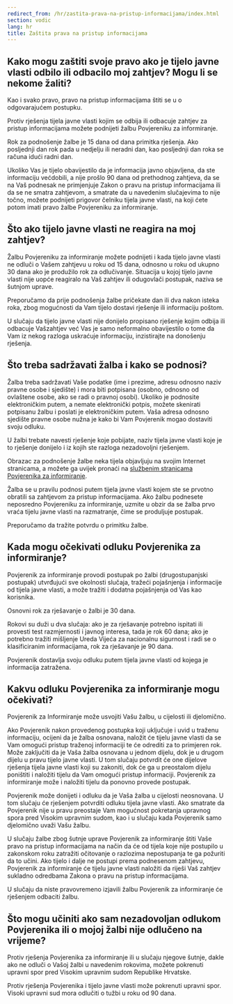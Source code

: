 ```yaml
---
redirect_from: /hr/zastita-prava-na-pristup-informacijama/index.html
section: vodic
lang: hr
title: Zaštita prava na pristup informacijama
---
```


## Kako mogu zaštiti svoje pravo ako je tijelo javne vlasti odbilo ili odbacilo moj zahtjev? Mogu li se nekome žaliti?

Kao i svako pravo, pravo na pristup informacijama štiti se u o odgovarajućem postupku.

Protiv rješenja tijela javne vlasti kojim se odbija ili odbacuje zahtjev za pristup informacijama možete podnijeti žalbu Povjereniku za informiranje.

Rok za podnošenje žalbe je 15 dana od dana primitka rješenja. Ako posljednji dan rok pada u nedjelju ili neradni dan, kao posljednji dan roka se računa idući radni dan.

Ukoliko Vas je tijelo obavijestilo da je informacija javno objavljena, da ste informaciju većdobili, a nije prošlo 90 dana od prethodnog zahtjeva, da se na Vaš podnesak ne primjenjuje Zakon o pravu na pristup informacijama ili da se ne smatra zahtjevom, a smatrate da u navedenim slučajevima to nije točno, možete podnijeti prigovor čelniku tijela javne vlasti, na koji ćete potom imati pravo žalbe Povjereniku za informiranje.

## Što ako tijelo javne vlasti ne reagira na moj zahtjev?

Žalbu Povjereniku za informiranje možete podnijeti i kada tijelo javne vlasti ne odluči o Vašem zahtjevu u roku od 15 dana, odnosno u roku od ukupno 30 dana ako je produžilo  rok za odlučivanje. Situacija u kojoj tijelo javne vlasti nije uopće reagiralo na Vaš zahtjev ili odugovlači postupak, naziva se šutnjom uprave.

Preporučamo da prije podnošenja žalbe pričekate dan ili dva nakon isteka roka, zbog mogućnosti da Vam tijelo dostavi rješenje ili informaciju poštom.

U slučaju da tijelo javne vlasti nije donijelo propisano rješenje kojim odbija ili odbacuje Vašzahtjev već Vas je samo neformalno obavijestilo o tome da Vam iz nekog razloga uskraćuje informaciju, inzistirajte na donošenju rješenja.

## Što treba sadržavati žalba i kako se podnosi?

Žalba treba sadržavati Vaše podatke (ime i prezime, adresu odnosno naziv pravne osobe i sjedište) i mora biti potpisana (osobno, odnosno od ovlaštene osobe, ako se radi o pravnoj osobi). Ukoliko je podnosite elektroničkim putem, a nemate elektronički potpis, možete skenirati potpisanu žalbu i poslati je elektroničkim putem. Vaša adresa odnosno sjedište pravne osobe nužna je kako bi Vam Povjerenik mogao dostaviti svoju odluku.

U žalbi trebate navesti rješenje koje pobijate, naziv tijela javne vlasti koje je to rješenje donijelo i iz kojih ste razloga nezadovoljni rješenjem.

Obrazac za podnošenje žalbe neka tijela objavljuju na svojim Internet stranicama, a možete ga uvijek pronaći na [službenim stranicama Povjerenika za informiranje](http://www.pristupinfo.hr/pravni-okvir/).

Žalba se u pravilu podnosi putem tijela javne vlasti kojem ste se prvotno obratili sa zahtjevom za pristup informacijama. Ako žalbu podnesete neposredno Povjereniku za informiranje, uzmite u obzir da  se žalba prvo vraća tijelu javne vlasti na razmatranje, čime se produljuje postupak.

Preporučamo da tražite potvrdu o primitku žalbe.

## Kada mogu očekivati odluku Povjerenika za informiranje? 

Povjerenik za informiranje provodi postupak po žalbi (drugostupanjski postupak) utvrđujući sve okolnosti slučaja, tražeći pojašnjenja i informacije od tijela javne vlasti, a može tražiti i dodatna pojašnjenja od Vas kao korisnika.

Osnovni rok za rješavanje o žalbi je 30 dana.

Rokovi su duži u dva slučaja: ako je za rješavanje potrebno ispitati ili provesti test razmjernosti i javnog interesa, tada je rok 60 dana; ako je potrebno tražiti mišljenje  Ureda Vijeća za nacionalnu sigurnost i radi se o klasificiranim informacijama, rok za rješavanje je 90 dana.

Povjerenik dostavlja svoju odluku putem tijela javne vlasti od kojega je informacija zatražena.

## Kakvu odluku Povjerenika za informiranje mogu očekivati?

Povjerenik za Informiranje može usvojiti Vašu žalbu, u cijelosti ili djelomično.

Ako Povjerenik nakon provedenog postupka koji uključuje i uvid u traženu informaciju, ocijeni da je žalba osnovana, naložit će tijelu javne vlasti da se Vam omogući pristup traženoj informaciji te će odrediti za to primjeren rok. Može zaključiti da je Vaša žalba osnovana u jednom dijelu, dok je u drugom dijelu u pravu tijelo javne vlasti. U tom slučaju potvrdit će one dijelove rješenja tijela javne vlasti koji su zakoniti, dok će ga u preostalom dijelu poništiti i naložiti tijelu da Vam omogući pristup informaciji. Povjerenik za informiranje može i naložiti tijelu da ponovno provede postupak.

Povjerenik može donijeti i odluku da je Vaša žalba u cijelosti neosnovana. U tom slučaju će rješenjem potvrditi odluku tijela javne vlasti. Ako smatrate da Povjerenik nije u pravu preostaje Vam mogućnost pokretanja upravnog spora pred Visokim upravnim sudom, kao i u slučaju kada Povjerenik samo djelomično uvaži Vašu žalbu.

U slučaju žalbe zbog šutnje uprave Povjerenik za informiranje štiti Vaše pravo na pristup informacijama na način da će od tijela koje nije postupilo u zakonskom roku zatražiti očitovanje o razlozima nepostupanja te ga požuriti da to učini. Ako tijelo i dalje ne postupi prema podnesenom zahtjevu, Povjerenik za informiranje će tijelu javne vlasti naložiti da riješi Vaš zahtjev sukladno odredbama Zakona o pravu na pristup informacijama.

U slučaju da niste pravovremeno izjavili žalbu Povjerenik za informiranje će rješenjem odbaciti žalbu.

## Što mogu učiniti ako sam nezadovoljan odlukom Povjerenika ili o mojoj žalbi nije odlučeno na vrijeme?

Protiv rješenja Povjerenika za informiranje ili u slučaju njegove šutnje, dakle ako ne odluči o Vašoj žalbi u navedenim rokovima, možete pokrenuti upravni spor pred Visokim upravnim sudom Republike Hrvatske.

Protiv rješenja Povjerenika i tijelo javne vlasti može pokrenuti upravni spor. Visoki upravni sud mora odlučiti o tužbi u roku od 90 dana.